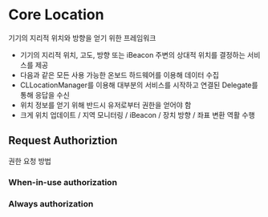 # Core Location

기기의 지리적 위치와 방향을 얻기 위한 프레임워크

- 기기의 지리적 위치, 고도, 방향 또는 iBeacon 주변의 상대적 위치를 결정하는 서비스를 제공
- 다음과 같은 모든 사용 가능한 온보드 하드웨어를 이용해 데이터 수집
- CLLocationManager를 이용해 대부분의 서비스를 시작하고 연결된 Delegate를 통해 응답을 수신
- 위치 정보를 얻기 위해 반드시 유저로부터 권한을 얻어야 함
- 크게 위치 업데이트 / 지역 모니터링 / iBeacon / 장치 방향 / 좌표 변환 역활 수행



## Request Authoriztion 

권한 요청 방법

### When-in-use authorization

### Always authorization

